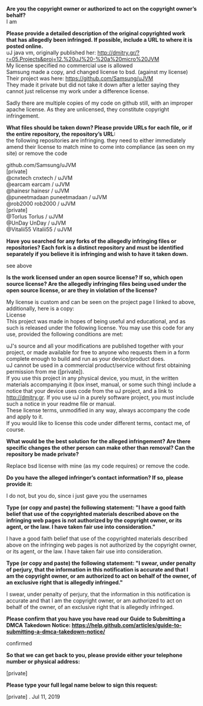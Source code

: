    
**Are you the copyright owner or authorized to act on the copyright owner’s behalf?**   
I am   
   
**Please provide a detailed description of the original copyrighted work that has allegedly been infringed. If possible, include a URL to where it is posted online.**   
uJ java vm, originally published her: http://dmitry.gr/?r=05.Projects&proj=12.%20uJ%20-%20a%20micro%20JVM   
My license specified no commercial use is allowed   
Samsung made a copy, and changed license to bsd. (against my license)   
Their project was here: https://github.com/Samsung/uJVM   
They made it private but did not take it down after a letter saying they cannot just relicense my work under a difference license.   
   
Sadly there are multiple copies of my code on github still, with an improper apache license. As they are unlicensed, they constitute copyright infringement.   
   
**What files should be taken down? Please provide URLs for each file, or if the entire repository, the repository’s URL:**   
the following repositories are infringing. they need to either immediately amend their license to match mine to come into compliance (as seen on my site) or remove the code   
   
github.com/Samsung/uJVM   
[private]  
@cnxtech cnxtech / uJVM   
@earcam earcam / uJVM   
@hainesr hainesr / uJVM   
@puneetmadaan puneetmadaan / uJVM   
@rob2000 rob2000 / uJVM   
[private]      
@Torlus Torlus / uJVM   
@UnDay UnDay / uJVM   
@Vitalii55 Vitalii55 / uJVM   
   
   
   
**Have you searched for any forks of the allegedly infringing files or repositories? Each fork is a distinct repository and must be identified separately if you believe it is infringing and wish to have it taken down.**   
   
see above   
   
**Is the work licensed under an open source license? If so, which open source license? Are the allegedly infringing files being used under the open source license, or are they in violation of the license?**   
   
My license is custom and can be seen on the project page I linked to above, additionally, here is a copy:   
License   
This project was made in hopes of being useful and educational, and as such is released under the following license. You may use this code for any use, provided the following conditions are met:   
   
uJ's source and all your modifications are published together with your project, or made available for free to anyone who requests them in a form complete enough to build and run as your device/product does.   
uJ cannot be used in a commercial product/service without first obtaining permission from me ([private]).   
If you use this project in any physical device, you must, in the written materials accompanying it (box inset, manual, or some such thing) include a notice that your device uses code from the uJ project, and a link to http://dmitry.gr. If you use uJ in a purely software project, you must include such a notice in your readme file or manual.   
These license terms, unmodified in any way, always accompany the code and apply to it.   
If you would like to license this code under different terms, contact me, of course.   
   
**What would be the best solution for the alleged infringement? Are there specific changes the other person can make other than removal? Can the repository be made private?**   
   
Replace bsd license with mine (as my code requires) or remove the code.   
   
**Do you have the alleged infringer’s contact information? If so, please provide it:**   
   
I do not, but you do, since i just gave you the usernames   
   
**Type (or copy and paste) the following statement: "I have a good faith belief that use of the copyrighted materials described above on the infringing web pages is not authorized by the copyright owner, or its agent, or the law. I have taken fair use into consideration."**   
   
I have a good faith belief that use of the copyrighted materials described above on the infringing web pages is not authorized by the copyright owner, or its agent, or the law. I have taken fair use into consideration.   
   
**Type (or copy and paste) the following statement: "I swear, under penalty of perjury, that the information in this notification is accurate and that I am the copyright owner, or am authorized to act on behalf of the owner, of an exclusive right that is allegedly infringed."**   
   
I swear, under penalty of perjury, that the information in this notification is accurate and that I am the copyright owner, or am authorized to act on behalf of the owner, of an exclusive right that is allegedly infringed.   
   
**Please confirm that you have you have read our Guide to Submitting a DMCA Takedown Notice: https://help.github.com/articles/guide-to-submitting-a-dmca-takedown-notice/**   
   
confirmed   
   
**So that we can get back to you, please provide either your telephone number or physical address:**   
   
[private]   
   
**Please type your full legal name below to sign this request:**   
   
[private] . Jul 11, 2019   
